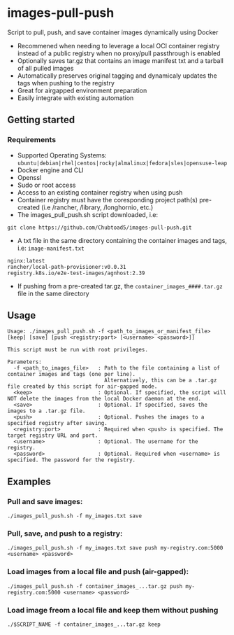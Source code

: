 # images-pull-push
Script to pull, push, and save container images dynamically using Docker
- Recommened when needing to leverage a local OCI container registry instead of a public registry when no proxy/pull passthrough is enabled
- Optionally saves tar.gz that contains an image manifest txt and a tarball of all pulled images
- Automatically preserves original tagging and dynamicaly updates the tags when pushing to the registry
- Great for airgapped environment preparation
- Easily integrate with existing automation

## Getting started

### Requirements
- Supported Operating Systems:  ```ubuntu|debian|rhel|centos|rocky|almalinux|fedora|sles|opensuse-leap```
- Docker engine and CLI
- Openssl
- Sudo or root access
- Access to an existing container registry when using push
- Container registry must have the coresponding project path(s) pre-created (i.e /rancher, /library, /longhornio, etc.)
- The images_pull_push.sh script downloaded, i.e:
```
git clone https://github.com/Chubtoad5/images-pull-push.git
```
- A txt file in the same directory containing the container images and tags, i.e: `image-manifest.txt`
```
nginx:latest
rancher/local-path-provisioner:v0.0.31
registry.k8s.io/e2e-test-images/agnhost:2.39
```
- If pushing from a pre-created tar.gz, the ``` container_images_####.tar.gz ``` file in the same directory

##  Usage
```
Usage: ./images_pull_push.sh -f <path_to_images_or_manifest_file> [keep] [save] [push <registry:port> [<username> <password>]]

This script must be run with root privileges.

Parameters:
  -f <path_to_images_file>   : Path to the file containing a list of container images and tags (one per line).
                               Alternatively, this can be a .tar.gz file created by this script for air-gapped mode.
  <keep>                     : Optional. If specified, the script will NOT delete the images from the local Docker daemon at the end.
  <save>                     : Optional. If specified, saves the images to a .tar.gz file.
  <push>                     : Optional. Pushes the images to a specified registry after saving.
  <registry:port>            : Required when <push> is specified. The target registry URL and port.
  <username>                 : Optional. The username for the registry.
  <password>                 : Optional. Required when <username> is specified. The password for the registry.
  ```

## Examples
### Pull and save images:
```
./images_pull_push.sh -f my_images.txt save
```

### Pull, save, and push to a registry:
```
./images_pull_push.sh -f my_images.txt save push my-registry.com:5000 <username> <password>
```

### Load images from a local file and push (air-gapped):
```
./images_pull_push.sh -f container_images_...tar.gz push my-registry.com:5000 <username> <password>
```

### Load image freom a local file and keep them without pushing
```
./$SCRIPT_NAME -f container_images_...tar.gz keep
```